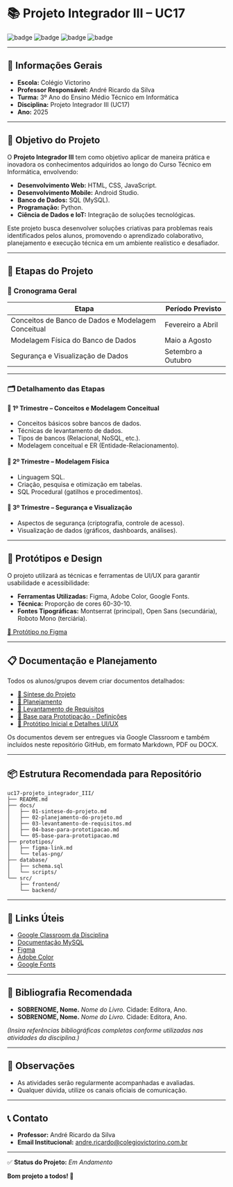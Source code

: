 # 📚 Projeto Integrador III – UC17

![badge](https://img.shields.io/badge/Projeto-Integrador%20III-blue)
![badge](https://img.shields.io/badge/Curso-T%C3%A9cnico%20em%20Inform%C3%A1tica-brightgreen)
![badge](https://img.shields.io/badge/Turma-3%C2%BAC-orange)
![badge](https://img.shields.io/badge/Professor-Andr%C3%A9%20Ricardo-lightgrey)

---

## 🏫 Informações Gerais

- **Escola:** Colégio Victorino
- **Professor Responsável:** André Ricardo da Silva
- **Turma:** 3º Ano do Ensino Médio Técnico em Informática
- **Disciplina:** Projeto Integrador III (UC17)
- **Ano:** 2025

---

## 🎯 Objetivo do Projeto

O **Projeto Integrador III** tem como objetivo aplicar de maneira prática e inovadora os conhecimentos adquiridos ao longo do Curso Técnico em Informática, envolvendo:

- **Desenvolvimento Web:** HTML, CSS, JavaScript.
- **Desenvolvimento Mobile:** Android Studio.
- **Banco de Dados:** SQL (MySQL).
- **Programação:** Python.
- **Ciência de Dados e IoT:** Integração de soluções tecnológicas.

Este projeto busca desenvolver soluções criativas para problemas reais identificados pelos alunos, promovendo o aprendizado colaborativo, planejamento e execução técnica em um ambiente realístico e desafiador.

---

## 🚀 Etapas do Projeto

### 📅 Cronograma Geral

| Etapa                        | Período Previsto   |
|------------------------------|--------------------|
| Conceitos de Banco de Dados e Modelagem Conceitual | Fevereiro a Abril  |
| Modelagem Física do Banco de Dados | Maio a Agosto      |
| Segurança e Visualização de Dados | Setembro a Outubro |

---

### 🗂️ Detalhamento das Etapas

#### 📌 **1º Trimestre** – Conceitos e Modelagem Conceitual

- Conceitos básicos sobre bancos de dados.
- Técnicas de levantamento de dados.
- Tipos de bancos (Relacional, NoSQL, etc.).
- Modelagem conceitual e ER (Entidade-Relacionamento).

#### 📌 **2º Trimestre** – Modelagem Física

- Linguagem SQL.
- Criação, pesquisa e otimização em tabelas.
- SQL Procedural (gatilhos e procedimentos).

#### 📌 **3º Trimestre** – Segurança e Visualização

- Aspectos de segurança (criptografia, controle de acesso).
- Visualização de dados (gráficos, dashboards, análises).

---

## 🎨 Protótipos e Design

O projeto utilizará as técnicas e ferramentas de UI/UX para garantir usabilidade e acessibilidade:

- **Ferramentas Utilizadas:** Figma, Adobe Color, Google Fonts.
- **Técnica:** Proporção de cores 60-30-10.
- **Fontes Tipográficas:** Montserrat (principal), Open Sans (secundária), Roboto Mono (terciária).

[🔗 Protótipo no Figma](INSIRA_LINK_DO_FIGMA)

---

## 📋 Documentação e Planejamento

Todos os alunos/grupos devem criar documentos detalhados:

- [📄 Síntese do Projeto](docs/01-sintese-do-projeto.md)
- [📄 Planejamento](docs/02-planejamento-do-projeto.md)
- [📄 Levantamento de Requisitos](docs/03-levantamento-de-requisitos.md)
- [📄 Base para Prototipação - Definições](docs/04-base-para-prototipacao.md)
- [📄 Protótipo Inicial e Detalhes UI/UX](docs/05-base-para-prototipacao.md)

Os documentos devem ser entregues via Google Classroom e também incluídos neste repositório GitHub, em formato Markdown, PDF ou DOCX.

---

## 📦 Estrutura Recomendada para Repositório

```
uc17-projeto_integrador_III/
├── README.md
├── docs/
│   ├── 01-sintese-do-projeto.md
│   ├── 02-planejamento-do-projeto.md
│   ├── 03-levantamento-de-requisitos.md
│   ├── 04-base-para-prototipacao.md
│   └── 05-base-para-prototipacao.md
├── prototipos/
│   ├── figma-link.md
│   └── telas-png/
├── database/
│   ├── schema.sql
│   └── scripts/
└── src/
    ├── frontend/
    └── backend/
```

---

## 🔗 Links Úteis

- [Google Classroom da Disciplina](INSIRA_LINK_DO_CLASSROOM)
- [Documentação MySQL](https://dev.mysql.com/doc/)
- [Figma](https://figma.com)
- [Adobe Color](https://color.adobe.com/pt/create/color-wheel)
- [Google Fonts](https://fonts.google.com)

---

## 📖 Bibliografia Recomendada

- **SOBRENOME, Nome.** *Nome do Livro.* Cidade: Editora, Ano.
- **SOBRENOME, Nome.** *Nome do Livro.* Cidade: Editora, Ano.

*(Insira referências bibliográficas completas conforme utilizadas nas atividades da disciplina.)*

---

## 📌 Observações

- As atividades serão regularmente acompanhadas e avaliadas.
- Qualquer dúvida, utilize os canais oficiais de comunicação.

---

## 📞 Contato

- **Professor:** André Ricardo da Silva
- **Email Institucional:** andre.ricardo@colegiovictorino.com.br

---

✅ **Status do Projeto:** *Em Andamento*

**Bom projeto a todos! 🚀**
